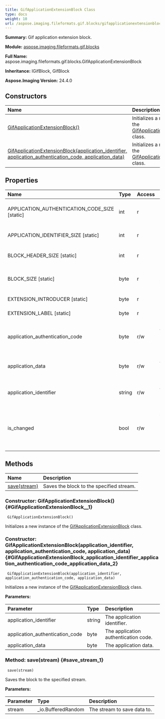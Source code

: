 ```yaml
---
title: GifApplicationExtensionBlock Class
type: docs
weight: 10
url: /aspose.imaging.fileformats.gif.blocks/gifapplicationextensionblock/
---
```


**Summary:** Gif application extension block.

**Module:** [aspose.imaging.fileformats.gif.blocks](/imaging/python-net/aspose.imaging.fileformats.gif.blocks/)

**Full Name:** aspose.imaging.fileformats.gif.blocks.GifApplicationExtensionBlock

**Inheritance:** IGifBlock, GifBlock

**Aspose.Imaging Version:** 24.4.0

## **Constructors**
| **Name** | **Description** |
| :- | :- |
| [GifApplicationExtensionBlock()](#GifApplicationExtensionBlock__1) | Initializes a new instance of the [GifApplicationExtensionBlock](/imaging/python-net/aspose.imaging.fileformats.gif.blocks/gifapplicationextensionblock/) class. |
| [GifApplicationExtensionBlock(application_identifier, application_authentication_code, application_data)](#GifApplicationExtensionBlock_application_identifier_application_authentication_code_application_data_2) | Initializes a new instance of the [GifApplicationExtensionBlock](/imaging/python-net/aspose.imaging.fileformats.gif.blocks/gifapplicationextensionblock/) class. |
## **Properties**
| **Name** | **Type** | **Access** | **Description** |
| :- | :- | :- | :- |
| APPLICATION_AUTHENTICATION_CODE_SIZE [static] | int | r | Specifies the application authentication code size. |
| APPLICATION_IDENTIFIER_SIZE [static] | int | r | Specifies the application identifier size. |
| BLOCK_HEADER_SIZE [static] | int | r | Specifies the block header size. |
| BLOCK_SIZE [static] | byte | r | Extension name + version block size |
| EXTENSION_INTRODUCER [static] | byte | r | Extension introducer. |
| EXTENSION_LABEL [static] | byte | r | Extension label. |
| application_authentication_code | byte | r/w | Gets or sets the application authentication code. |
| application_data | byte | r/w | Gets or sets the application data. |
| application_identifier | string | r/w | Gets or sets the application identifier. |
| is_changed | bool | r/w | Gets or sets a value indicating whether block has changed and requires save. |
## **Methods**
| **Name** | **Description** |
| :- | :- |
| [save(stream)](#save_stream_1) | Saves the block to the specified stream. |


### Constructor: GifApplicationExtensionBlock() {#GifApplicationExtensionBlock__1}


```
 GifApplicationExtensionBlock() 
```

Initializes a new instance of the [GifApplicationExtensionBlock](/imaging/python-net/aspose.imaging.fileformats.gif.blocks/gifapplicationextensionblock/) class.

### Constructor: GifApplicationExtensionBlock(application_identifier, application_authentication_code, application_data) {#GifApplicationExtensionBlock_application_identifier_application_authentication_code_application_data_2}


```
 GifApplicationExtensionBlock(application_identifier, application_authentication_code, application_data) 
```

Initializes a new instance of the [GifApplicationExtensionBlock](/imaging/python-net/aspose.imaging.fileformats.gif.blocks/gifapplicationextensionblock/) class.

**Parameters:**

| Parameter | Type | Description |
| :- | :- | :- |
| application_identifier | string | The application identifier. |
| application_authentication_code | byte | The application authentication code. |
| application_data | byte | The application data. |

### Method: save(stream) {#save_stream_1}


```
 save(stream) 
```

Saves the block to the specified stream.

**Parameters:**

| Parameter | Type | Description |
| :- | :- | :- |
| stream | _io.BufferedRandom | The stream to save data to. |

